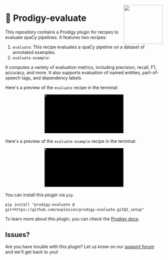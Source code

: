 <a href="https://explosion.ai"><img src="https://explosion.ai/assets/img/logo.svg" width="125" height="125" align="right" /></a>

# 🔎 Prodigy-evaluate

This repository contains a Prodigy plugin for recipes to evaluate spaCy pipelines. It features two recipes:

1. `evaluate`: This recipe evaluates a spaCy pipeline on a dataset of annotated examples. 
2. `evaluate-example`:  

It computes a variety of evaluation metrics, including precision, recall, F1, accuracy, and more. It also supports evaluation of named entities, part-of-speech tags, and dependency labels.

Here's a preview of the `evaluate` recipe in the terminal:

<p align="center">
  <img src="images/evaluate.gif" width="50%">
</p>


Here's a preview of the `evaluate-example` recipe in the terminal:

<p align="center">
  <img src="images/evaluate_example.gif" width="50%">
</p>


You can install this plugin via `pip`. 

```
pip install "prodigy-evaluate @ git+https://github.com/explosion/prodigy-evaluate.git@2_setup"
```

To learn more about this plugin, you can check the [Prodigy docs](https://prodi.gy/docs/plugins/#evaluate).

## Issues? 

Are you have trouble with this plugin? Let us know on our [support forum](https://support.prodi.gy/) and we'll get back to you! 